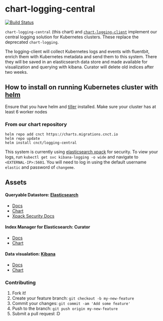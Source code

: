# chart-logging-central

[![Build Status](https://jenkins.migrations.cnct.io/buildStatus/icon?job=pipeline-central-logging/master)](https://jenkins.migrations.cnct.io/job/pipeline-central-logging/job/master)

`chart-logging-central` (this chart) and [`chart-logging-client`](https://github.com/samsung-cnct/chart-logging-client) implement our
central logging solution for Kubernetes clusters. These replace the deprecated `chart-logging`.

The logging-client will collect Kubernetes logs and events with fluentbit, enrich them with Kubernetes metadata and send them to this system. There they will be saved in an elasticsearch data store and made available for visualization and querying with kibana.  Curator will delete old indices after two weeks. 

## How to install on running Kubernetes cluster with [helm](https://github.com/kubernetes/helm/blob/master/docs/install.md)
Ensure that you have helm and [tiller](https://docs.helm.sh/using_helm/) installed. 
Make sure your cluster has at least 6 worker nodes
### From our chart repository
``` 
helm repo add cnct https://charts.migrations.cnct.io
helm repo update
helm install cnct/logging-central
```

This system is currently using [elasticsearch xpack](https://www.elastic.co/guide/en/x-pack/current/elasticsearch-security.html) for security. To view your logs, run ``` kubectl get svc kibana-logging -o wide ``` and navigate to `<EXTERNAL-IP>:5601`. You will need to log in using the default username `elastic` and password of `changeme`.

## Assets 
#### Queryable Datastore: [Elasticsearch](https://www.elastic.co/products/elasticsearch)
- [Docs](https://www.elastic.co/guide/en/elasticsearch/reference/current/index.html)
- [Chart](https://github.com/samsung-cnct/chart-elasticsearch)
- [Xpack Security Docs](https://www.elastic.co/guide/en/x-pack/current/elasticsearch-security.html)

#### Index Manager for Elasticsearch: Curator 
- [Docs](https://www.elastic.co/guide/en/elasticsearch/client/curator/5.5/index.html)
- [Chart](https://github.com/samsung-cnct/chart-curator)

#### Data visualation: [Kibana](https://www.elastic.co/products/kibana)
- [Docs](https://www.elastic.co/guide/en/kibana/6.4/introduction.html)
- [Chart](https://github.com/samsung-cnct/chart-kibana)

### Contributing

1. Fork it!
2. Create your feature branch: `git checkout -b my-new-feature`
3. Commit your changes: `git commit -am 'Add some feature'`
4. Push to the branch: `git push origin my-new-feature`
5. Submit a pull request :D